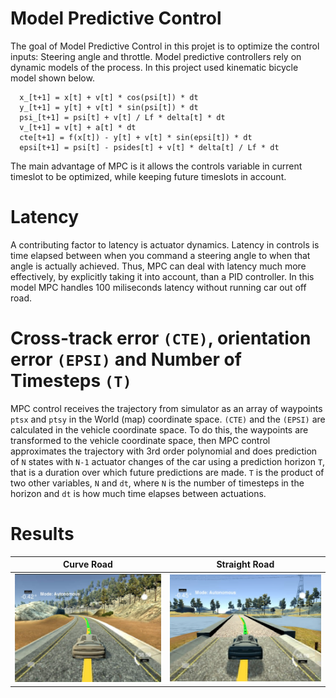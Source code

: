 # Model Predictive Control
The goal of Model Predictive Control in this projet is to optimize the control inputs: Steering angle and throttle. Model predictive controllers rely on dynamic models of the process. In this project used kinematic bicycle model shown below.

      x_[t+1] = x[t] + v[t] * cos(psi[t]) * dt
      y_[t+1] = y[t] + v[t] * sin(psi[t]) * dt
      psi_[t+1] = psi[t] + v[t] / Lf * delta[t] * dt
      v_[t+1] = v[t] + a[t] * dt
      cte[t+1] = f(x[t]) - y[t] + v[t] * sin(epsi[t]) * dt
      epsi[t+1] = psi[t] - psides[t] + v[t] * delta[t] / Lf * dt
      
The main advantage of MPC is it allows the controls variable in current timeslot to be optimized, while keeping future timeslots in account.

# Latency
A contributing factor to latency is actuator dynamics. Latency in controls is time elapsed between when you command a steering angle to when that angle is actually achieved. Thus, MPC can deal with latency much more effectively, by explicitly taking it into account, than a PID controller. In this model MPC handles 100 miliseconds latency without running car out off road.

# Cross-track error `(CTE)`, orientation error `(EPSI)` and  Number of Timesteps `(T)`
MPC control receives the trajectory from simulator as an array of waypoints `ptsx` and `ptsy` in the World (map) coordinate space. `(CTE)` and the `(EPSI)` are calculated in the vehicle coordinate space. To do this, the waypoints are transformed to the vehicle coordinate space, then MPC control approximates the trajectory with 3rd order polynomial and does prediction of `N` states with `N-1` actuator changes of the car using a prediction horizon `T`, that is a duration over which future predictions are made. `T` is the product of two other variables, `N` and `dt`, where `N` is the number of timesteps in the horizon and `dt` is how much time elapses between actuations.

 # Results
Curve Road | Straight Road
------------ | -------------
![alt_text-1](https://github.com/oalahurikar/CarND-MPC-Project/blob/master/MPC%20Pic/MPC%201.PNG) | ![alt_text-2](https://github.com/oalahurikar/CarND-MPC-Project/blob/master/MPC%20Pic/MPC%203.PNG)

